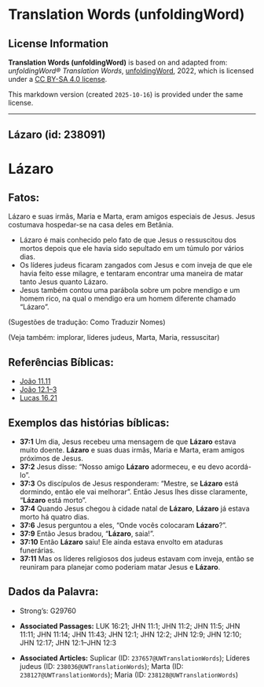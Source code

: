 # Translation Words (unfoldingWord)

## License Information

**Translation Words (unfoldingWord)** is based on and adapted from: _unfoldingWord® Translation Words_, [unfoldingWord](https://unfoldingword.org/utw), 2022, which is licensed under a [CC BY-SA 4.0 license](https://creativecommons.org/licenses/by-sa/4.0/legalcode.en).

This markdown version (created `2025-10-16`) is provided under the same license.



--------------------------------

## Lázaro (id: 238091)

Lázaro
======

Fatos:
------

Lázaro e suas irmãs, Maria e Marta, eram amigos especiais de Jesus. Jesus costumava hospedar\-se na casa deles em Betânia.

* Lázaro é mais conhecido pelo fato de que Jesus o ressuscitou dos mortos depois que ele havia sido sepultado em um túmulo por vários dias.
* Os líderes judeus ficaram zangados com Jesus e com inveja de que ele havia feito esse milagre, e tentaram encontrar uma maneira de matar tanto Jesus quanto Lázaro.
* Jesus também contou uma parábola sobre um pobre mendigo e um homem rico, na qual o mendigo era um homem diferente chamado “Lázaro”.

(Sugestões de tradução: Como Traduzir Nomes)

(Veja também: implorar, líderes judeus, Marta, Maria, ressuscitar)

Referências Bíblicas:
---------------------

* [João 11\.11](https://ref.ly/John11:11)
* [João 12\.1–3](https://ref.ly/John12:1-John12:3)
* [Lucas 16\.21](https://ref.ly/Luke16:21)

Exemplos das histórias bíblicas:
--------------------------------

* **37:1** Um dia, Jesus recebeu uma mensagem de que **Lázaro** estava muito doente. **Lázaro** e suas duas irmãs, Maria e Marta, eram amigos próximos de Jesus.
* **37:2** Jesus disse: “Nosso amigo **Lázaro** adormeceu, e eu devo acordá\-lo”.
* **37:3** Os discípulos de Jesus responderam: “Mestre, se **Lázaro** está dormindo, então ele vai melhorar”. Então Jesus lhes disse claramente, “**Lázaro** está morto”.
* **37:4** Quando Jesus chegou à cidade natal de **Lázaro**, **Lázaro** já estava morto há quatro dias.
* **37:6** Jesus perguntou a eles, “Onde vocês colocaram **Lázaro**?”.
* **37:9** Então Jesus bradou, “**Lázaro**, saia!”.
* **37:10** Então **Lázaro** saiu! Ele ainda estava envolto em ataduras funerárias.
* **37:11** Mas os líderes religiosos dos judeus estavam com inveja, então se reuniram para planejar como poderiam matar Jesus e **Lázaro**.

Dados da Palavra:
-----------------

* Strong’s: G29760

* **Associated Passages:** LUK 16:21; JHN 11:1; JHN 11:2; JHN 11:5; JHN 11:11; JHN 11:14; JHN 11:43; JHN 12:1; JHN 12:2; JHN 12:9; JHN 12:10; JHN 12:17; JHN 12:1–JHN 12:3
* **Associated Articles:** Suplicar (ID: `237657@UWTranslationWords`); Líderes judeus (ID: `238036@UWTranslationWords`); Marta (ID: `238127@UWTranslationWords`); Maria (ID: `238128@UWTranslationWords`)

